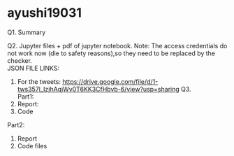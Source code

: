 # ayushi19031


Q1. Summary  

Q2. Jupyter files + pdf of jupyter notebook. Note: The access credentials do not work now (die to safety reasons),so they need to be replaced by the checker.   
JSON FILE LINKS:
1. For the tweets: https://drive.google.com/file/d/1-tws357l_IzjhAqjWv0T6KK3CfHbvb-6/view?usp=sharing
Q3.   
Part1:  
1. Report:  
2. Code  
  
Part2:  
1. Report  
2. Code files  
